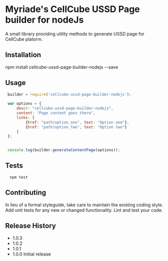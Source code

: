 Myriade's CellCube USSD Page builder for nodeJs
=========

A small library providing utility methods to generate USSD page for CellCube platorm.

## Installation

  npm install cellcube-ussd-page-builder-nodejs --save

## Usage
  
 ```js
  builder = require('cellcube-ussd-page-builder-nodejs');
  
  var options = {
      descr: "cellcube-ussd-page-builder-nodejs",
      content: "Page content goes there",
      links: [
          {href: "path/option_one", text: "Option one"},            
          {href: "path/option_two", text: "Option two"}    
      ]
  };

  
  console.log(builder.generateContentPage(options));
```

## Tests

```shell
  npm test
```

## Contributing

In lieu of a formal styleguide, take care to maintain the existing coding style.
Add unit tests for any new or changed functionality. Lint and test your code.

## Release History

* 1.0.3
* 1.0.2
* 1.0.1 
* 1.0.0 Initial release